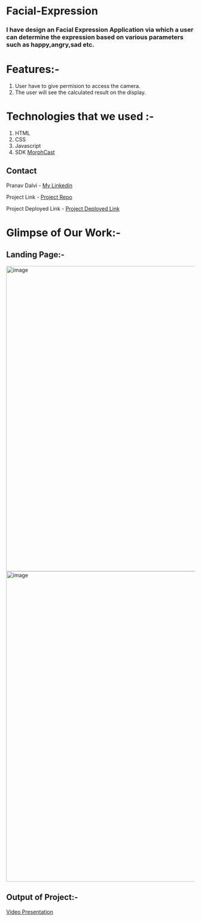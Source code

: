 # Facial-Expression

### I have design an Facial Expression Application via which a user can determine the expression based on various parameters such as happy,angry,sad etc.


# Features:-
1. User have to give permision to access the camera.
2. The user will see the calculated result on the display.


# Technologies that we used :-
1. HTML
2. CSS
3. Javascript
4. SDK [MorphCast](https://www.morphcast.com/)


## Contact

Pranav Dalvi - [My Linkedin](https://www.linkedin.com/in/pranavsanjaydalvi/)

Project Link - [Project Repo](https://github.com/PranavDalvi9/Facial-Expression)

Project Deployed Link - [Project Deployed Link](https://face-recognize-pranav-dalvi-pranavdalvi9.vercel.app/)


# Glimpse of Our Work:-
## Landing Page:-

<img width="816" alt="image" src="https://user-images.githubusercontent.com/96105012/173223889-a5287b74-a974-4ea6-934a-78b0148019ce.png">

<img width="830" alt="image" src="https://user-images.githubusercontent.com/96105012/173223919-6b5a725c-0aad-4d76-8701-047c2f1cb12e.png">


## Output of Project:- 
[Video Presentation](https://drive.google.com/file/d/16hspnI0af7ITs7I0dUPCdWlaMbZmZgqf/view?usp=sharing)
